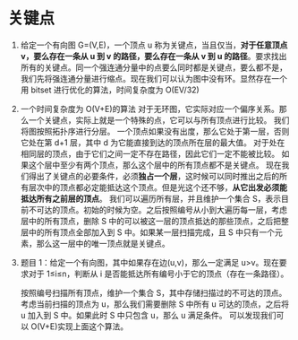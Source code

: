 # 关键点

1.  给定一个有向图 G=(V,E)，一个顶点 u 称为关键点，当且仅当，**对于任意顶点 v，要么存在一条从 u 到 v 的路径，要么存在一条从 v 到 u 的路径**。要求找出所有的关键点。同一个强连通分量中的点要么同时都是关键点，要么都不是，我们先将强连通分量进行缩点。现在我们可以认为图中没有环。显然存在一个用 bitset 进行优化的算法，时间复杂度为 O(EV/32)
2.  一个时间复杂度为 O(V+E)的算法
    对于无环图，它实际对应一个偏序关系。那么一个关键点，实际上就是一个特殊的点，它可以与所有顶点进行比较。
    我们将图按照拓扑序进行分层。
    一个顶点如果没有出度，那么它处于第一层，否则它处在第 d+1 层，其中 d 为它能直接到达的顶点所在层的最大值。
    对于处在相同层的顶点，由于它们之间一定不存在路径，因此它们一定不能被比较。
    如果这个层中至少有两个顶点，那么这个层中的所有顶点都不是关键点。
    现在我们得出了关键点的必要条件，必须**独占一个层**，这时候可以同时推出之后的所有层次中的顶点都必定能抵达这个顶点。但是光这个还不够，**从它出发必须能抵达所有之前层的顶点**。
    我们可以遍历所有层，并且维护一个集合 S，表示目前不可达的顶点。初始的时候为空。之后按照编号从小到大遍历每一层，考虑层中的所有顶点，删除 S 中的可以被这一层的顶点抵达的那些顶点，之后把整层中的所有顶点全部加入到 S 中。如果某一层扫描完成，且 S 中只有一个元素，那么这一层中的唯一顶点就是关键点。
3.  题目 1：给定一个有向图，其中如果存在边(u,v)，那么一定满足 u>v。现在要求对于 1≤i≤n，判断从 i 是否能抵达所有编号小于它的顶点（存在一条路径）。

    按照编号扫描所有顶点，维护一个集合 S，其中存储扫描过的不可达的顶点。考虑当前扫描的顶点为 u，那么我们需要删除 S 中所有 u 可达的顶点，之后将 u 加入到 S 中。如果此时 S 中只包含 u，那么 u 满足条件。
    可以发现我们可以 O(V+E)实现上面这个算法。
